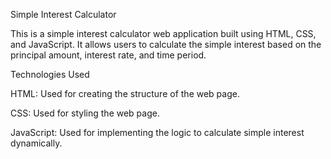 Simple Interest Calculator



This is a simple interest calculator web application built using HTML, CSS, and JavaScript. It allows users to calculate the simple interest based on the principal amount, interest rate, and time period.


Technologies Used

HTML: Used for creating the structure of the web page.

CSS: Used for styling the web page.

JavaScript: Used for implementing the logic to calculate simple interest dynamically.
